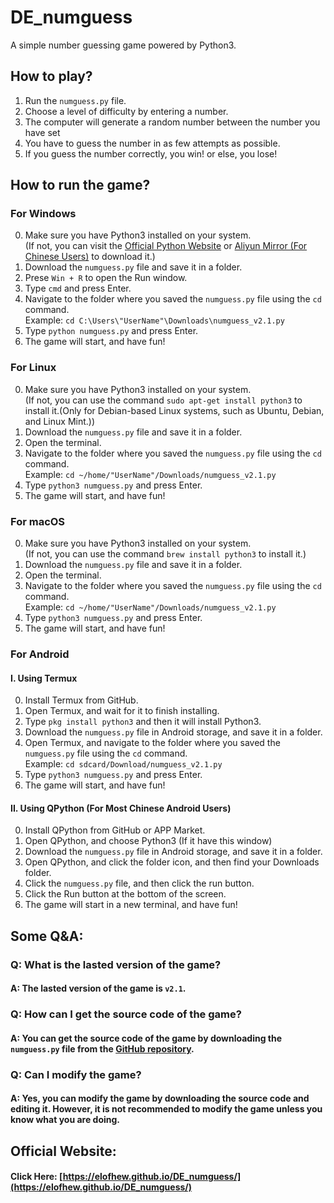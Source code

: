 # DE_numguess

A simple number guessing game powered by Python3.

## How to play?

1. Run the `numguess.py` file.
2. Choose a level of difficulty by entering a number.
3. The computer will generate a random number between the number you have set
4. You have to guess the number in as few attempts as possible.
5. If you guess the number correctly, you win! or else, you lose!

## How to run the game?

### For Windows

0. Make sure you have Python3 installed on your system.<br/>
   (If not, you can visit the [Official Python Website](https://www.python.org/downloads/) or [Aliyun Mirror (For Chinese Users)](https://mirrors.aliyun.com/python-release/windows/) to download it.)
1. Download the `numguess.py` file and save it in a folder.
2. Prese `Win + R` to open the Run window.
3. Type `cmd` and press Enter.
4. Navigate to the folder where you saved the `numguess.py` file using the `cd` command.<br/>
   Example: `cd C:\Users\"UserName"\Downloads\numguess_v2.1.py`
5. Type `python numguess.py` and press Enter.
6. The game will start, and have fun!

### For Linux

0. Make sure you have Python3 installed on your system.<br/>
   (If not, you can use the command `sudo apt-get install python3` to install it.(Only for Debian-based Linux systems, such as Ubuntu, Debian, and Linux Mint.))
1. Download the `numguess.py` file and save it in a folder.
2. Open the terminal.
3. Navigate to the folder where you saved the `numguess.py` file using the `cd` command.<br/>
   Example: `cd ~/home/"UserName"/Downloads/numguess_v2.1.py`
4. Type `python3 numguess.py` and press Enter.
5. The game will start, and have fun!

### For macOS

0. Make sure you have Python3 installed on your system.<br/>
   (If not, you can use the command `brew install python3` to install it.)
1. Download the `numguess.py` file and save it in a folder.
2. Open the terminal.
3. Navigate to the folder where you saved the `numguess.py` file using the `cd` command.<br/>
   Example: `cd ~/home/"UserName"/Downloads/numguess_v2.1.py`
4. Type `python3 numguess.py` and press Enter.
5. The game will start, and have fun!

### For Android

#### I. Using Termux

0. Install Termux from GitHub.
1. Open Termux, and wait for it to finish installing.
2. Type `pkg install python3` and then it will install Python3.
3. Download the `numguess.py` file in Android storage, and save it in a folder.
4. Open Termux, and navigate to the folder where you saved the `numguess.py` file using the `cd` command.<br/>
   Example: `cd sdcard/Download/numguess_v2.1.py`
5. Type `python3 numguess.py` and press Enter.
6. The game will start, and have fun!

#### II. Using QPython (For Most Chinese Android Users)

0. Install QPython from GitHub or APP Market.
1. Open QPython, and choose Python3 (If it have this window)
2. Download the `numguess.py` file in Android storage, and save it in a folder.
3. Open QPython, and click the folder icon, and then find your Downloads folder.
4. Click the `numguess.py` file, and then click the run button.
5. Click the Run button at the bottom of the screen.
6. The game will start in a new terminal, and have fun!

## Some Q&A:

### Q: What is the lasted version of the game?
#### A: The lasted version of the game is `v2.1`.

### Q: How can I get the source code of the game?
#### A: You can get the source code of the game by downloading the `numguess.py` file from the [GitHub repository](https://github.com/DreamerDeLy/DE_numguess).

### Q: Can I modify the game?
#### A: Yes, you can modify the game by downloading the source code and editing it. However, it is not recommended to modify the game unless you know what you are doing.

## Official Website:

#### Click Here: [https://elofhew.github.io/DE_numguess/](https://elofhew.github.io/DE_numguess/)
